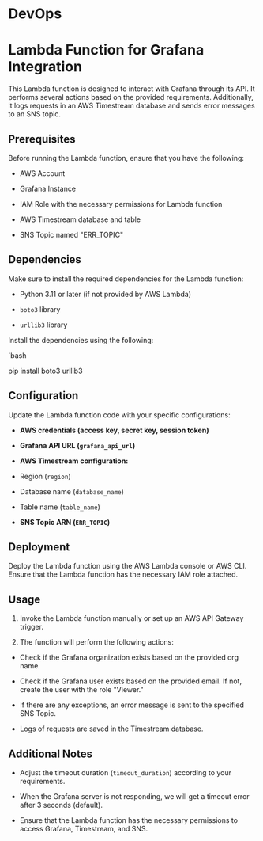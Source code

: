 # DevOps

# Lambda Function for Grafana Integration

  

This Lambda function is designed to interact with Grafana through its API. It performs several actions based on the provided requirements. Additionally, it logs requests in an AWS Timestream database and sends error messages to an SNS topic.

  

## Prerequisites

  

Before running the Lambda function, ensure that you have the following:

  

- AWS Account

- Grafana Instance

- IAM Role with the necessary permissions for Lambda function

- AWS Timestream database and table

- SNS Topic named "ERR_TOPIC"

  

## Dependencies

  

Make sure to install the required dependencies for the Lambda function:

  

- Python 3.11 or later (if not provided by AWS Lambda)

-  `boto3` library

-  `urllib3` library

  

Install the dependencies using the following:

  

`bash

pip  install  boto3  urllib3

  

## Configuration

  

Update  the  Lambda  function  code  with  your  specific  configurations:

  

-  **AWS  credentials (access key,  secret  key,  session  token)**

-  **Grafana  API  URL (`grafana_api_url`)**

-  **AWS  Timestream  configuration:**

-  Region (`region`)

-  Database  name (`database_name`)

-  Table  name (`table_name`)

-  **SNS  Topic  ARN (`ERR_TOPIC`)**

  

## Deployment

  

Deploy  the  Lambda  function  using  the  AWS  Lambda  console  or  AWS  CLI.  Ensure  that  the  Lambda  function  has  the  necessary  IAM  role  attached.

  

## Usage

  

1.  Invoke  the  Lambda  function  manually  or  set  up  an  AWS  API  Gateway  trigger.

  

2.  The  function  will  perform  the  following  actions:

  

-  Check  if  the  Grafana  organization  exists  based  on  the  provided  org  name.

-  Check  if  the  Grafana  user  exists  based  on  the  provided  email.  If  not,  create  the  user  with  the  role  "Viewer."

-  If  there  are  any  exceptions,  an  error  message  is  sent  to  the  specified  SNS  Topic.

-  Logs  of  requests  are  saved  in  the  Timestream  database.

  

## Additional Notes

  

-  Adjust  the  timeout  duration (`timeout_duration`) according to your requirements.
-  When  the  Grafana  server  is  not  responding,  we  will  get  a  timeout  error  after  3  seconds (default).

-  Ensure  that  the  Lambda  function  has  the  necessary  permissions  to  access  Grafana,  Timestream,  and  SNS.
